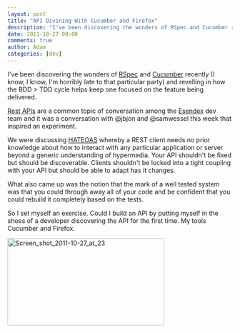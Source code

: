 ```yaml
---
layout: post
title: "API Divining With Cucumber and Firefox"
description: "I've been discovering the wonders of RSpec and Cucumber recently (I know, I know, I'm horribly late to that particular party) and revelling in how the BDD > TDD cycle helps keep one focused on the feature being delivered. Rest APIs are a common to..."
date: 2011-10-27 00:00
comments: true
author: Adam
categories: [dev]
---
```


I've been discovering the wonders of <a href="https://www.relishapp.com/rspec">RSpec</a> and <a href="http://cukes.info/">Cucumber</a> recently (I know, I know, I'm horribly late to that particular party) and revelling in how the BDD &gt; TDD cycle helps keep one focused on the feature being delivered.

<a href="http://en.wikipedia.org/wiki/Representational_state_transfer">Rest APIs</a> are a common topic of conversation among the <a href="http://www.esendex.com">Esendex</a> dev team and it was a conversation with @jbjon and @samwessel this week that inspired an experiment. 
<!-- more -->
We were discussing <a href="http://en.wikipedia.org/wiki/HATEOAS">HATEOAS</a> whereby a REST client needs no prior knowledge about how to interact with any particular application or server beyond a generic understanding of hypermedia. Your API shouldn't be fixed but should be discoverable. Clients shouldn't be locked into a tight coupling with your API but should be able to adapt has it changes.

What also came up was the notion that the mark of a well tested system was that you could through away all of your code and be confident that you could rebuild it completely based on the tests.

So I set myself an exercise. Could I build an API by putting myself in the shoes of a developer discovering the API for the first time. My tools Cucumber and Firefox.

<img alt="Screen_shot_2011-10-27_at_23" height="195" src="http://getfile2.posterous.com/getfile/files.posterous.com/temp-2011-10-27/aGwuihqfGqeaygvwAvmFstJbDglEChlCxvCjhDjrfBDtuJcgbxvhdIGnBeGa/Screen_Shot_2011-10-27_at_23.17.42.png.scaled500.png" width="351" />

